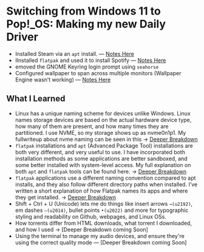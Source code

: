 # Switching from Windows 11 to Pop!_OS: Making my new Daily Driver

- Installed Steam via an `apt` install. — [Notes Here](/notes/expanded/Steam_Install_Explained.md)
- IInstalled `flatpak` and used it to install Spotify — [Notes Here](/notes/expanded/Flatpak_Install_Expanded.md)
- emoved the GNOME Keyring login prompt using `seahorse`
- Configured wallpaper to span across multiple monitors (Wallpaper Engine wasn’t working) — [Notes Here](/notes/expanded/Setting_Wallpapers.md)

## What I Learned
- Linux has a unique naming scheme for devices unlike Windows. Linux names storage devices are based on the actual hardware device type, how many of them are present, and how many times they are partitioned. I use NVME, so my storage shows up as nvme0n1p1. My fullwriteup about nvme naming can be seen in this → [Deeper Breakdown](/notes/expanded/NVME_naming_explained_linux.md)
- `flatpak` installations and `apt` (Advanced Package Tool) installations are both very different, and very useful to use. I have incorporated both installation methods as some applications are better sandboxed, and some better installed with system-level access. My full explanation on both `apt` and `flatpak` tools can be found here. → [Deeper Breakdown](/notes/expanded/Flatpak_and_Apt.md)
- `flatpak` applications use a different naming convention compared to apt installs, and they also follow different directory paths when installed. I’ve written a short explanation of how Flatpak names its apps and where they get installed. → [Deeper Breakdown](/notes/expanded/Flatpak_Naming_&_Location.md)
- Shift + Ctrl + U (Unicode) lets me do things like insert arrows `→(u2192)`, em dashes `—(u2014)`, bullet points `•(u2022)` and more for typographic styling and readability on Github, webpages, and Linux OSs.
- How torrents differ from HTML downloads, what torrent I downloaded, and how I used → [Deeper Breakdown coming Soon]
- Using the terminal to manage my audio devices, and ensure they're using the correct quality mode — [Deeper Breakdown coming Soon]
